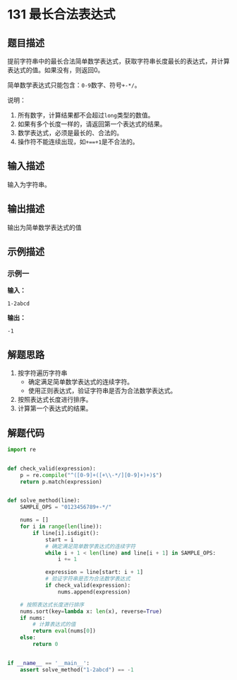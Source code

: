 # 131 最长合法表达式

## 题目描述

提前字符串中的最长合法简单数学表达式，获取字符串长度最长的表达式，并计算表达式的值。如果没有，则返回0。

简单数学表达式只能包含：`0-9`数字、符号`+-*/`。

说明：
1. 所有数字，计算结果都不会超过`long`类型的数值。
2. 如果有多个长度一样的，请返回第一个表达式的结果。
3. 数学表达式，必须是最长的、合法的。
4. 操作符不能连续出现，如`+==+1`是不合法的。

## 输入描述

输入为字符串。

## 输出描述

输出为简单数学表达式的值

## 示例描述

### 示例一

**输入：**
```text
1-2abcd
```

**输出：**
```text
-1
```

## 解题思路

1. 按字符遍历字符串
    - 确定满足简单数学表达式的连续字符。
    - 使用正则表达式，验证字符串是否为合法数学表达式。
2. 按照表达式长度进行排序。
3. 计算第一个表达式的结果。

## 解题代码

```python
import re


def check_valid(expression):
    p = re.compile("^([0-9]+([+\\-*/][0-9]+)+)$")
    return p.match(expression)


def solve_method(line):
    SAMPLE_OPS = "0123456789+-*/"

    nums = []
    for i in range(len(line)):
        if line[i].isdigit():
            start = i
            # 确定满足简单数学表达式的连续字符
            while i + 1 < len(line) and line[i + 1] in SAMPLE_OPS:
                i += 1

            expression = line[start: i + 1]
            # 验证字符串是否为合法数学表达式
            if check_valid(expression):
                nums.append(expression)

    # 按照表达式长度进行排序
    nums.sort(key=lambda x: len(x), reverse=True)
    if nums:
        # 计算表达式的值
        return eval(nums[0])
    else:
        return 0


if __name__ == '__main__':
    assert solve_method("1-2abcd") == -1
```